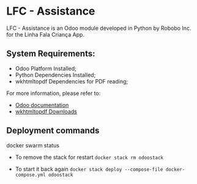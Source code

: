 # LFC - Assistance

LFC - Assistance is an Odoo module developed in Python by Robobo Inc. for the Linha Fala Criança App.

## System Requirements:
- Odoo Platform Installed;
- Python Dependencies Installed;
- wkhtmltopdf Dependencies for PDF reading;

For more information, please refer to:

- [Odoo documentation](https://www.odoo.com/documentation/16.0/)
- [wkhtmltopdf Downloads](https://wkhtmltopdf.org/downloads.html)

## Deployment commands
docker swarm status

- To remove the stack for restart
 `docker stack rm odoostack`

 - To start it back again
`docker stack deploy --compose-file docker-compose.yml odoostack`
